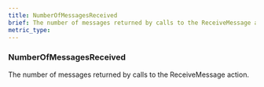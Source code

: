 ```yaml
---
title: NumberOfMessagesReceived
brief: The number of messages returned by calls to the ReceiveMessage action.
metric_type:
---
```

### NumberOfMessagesReceived

The number of messages returned by calls to the ReceiveMessage action.
